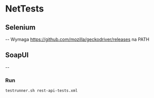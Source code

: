 # NetTests

## Selenium
--
Wymaga https://github.com/mozilla/geckodriver/releases na PATH

## SoapUI
--
### Run
```shell
testrunner.sh rest-api-tests.xml
```
